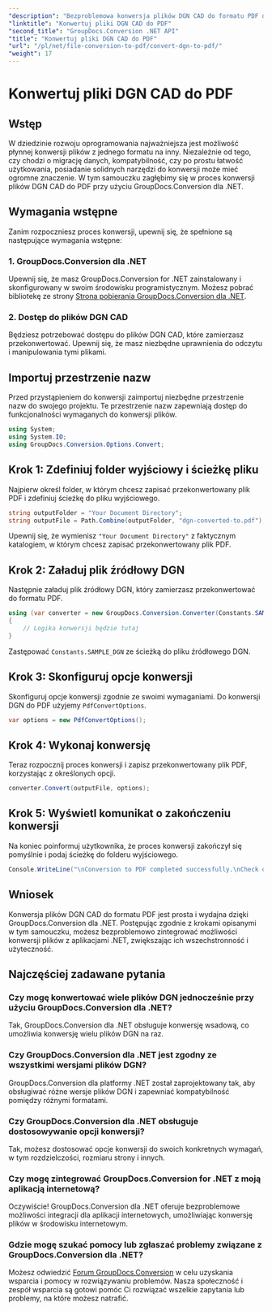 ```yaml
---
"description": "Bezproblemowa konwersja plików DGN CAD do formatu PDF dzięki GroupDocs.Conversion dla .NET. Bezproblemowa integracja funkcji konwersji plików z aplikacjami .NET."
"linktitle": "Konwertuj pliki DGN CAD do PDF"
"second_title": "GroupDocs.Conversion .NET API"
"title": "Konwertuj pliki DGN CAD do PDF"
"url": "/pl/net/file-conversion-to-pdf/convert-dgn-to-pdf/"
"weight": 17
---
```


# Konwertuj pliki DGN CAD do PDF

## Wstęp
W dziedzinie rozwoju oprogramowania najważniejsza jest możliwość płynnej konwersji plików z jednego formatu na inny. Niezależnie od tego, czy chodzi o migrację danych, kompatybilność, czy po prostu łatwość użytkowania, posiadanie solidnych narzędzi do konwersji może mieć ogromne znaczenie. W tym samouczku zagłębimy się w proces konwersji plików DGN CAD do PDF przy użyciu GroupDocs.Conversion dla .NET.
## Wymagania wstępne
Zanim rozpoczniesz proces konwersji, upewnij się, że spełnione są następujące wymagania wstępne:
### 1. GroupDocs.Conversion dla .NET
Upewnij się, że masz GroupDocs.Conversion for .NET zainstalowany i skonfigurowany w swoim środowisku programistycznym. Możesz pobrać bibliotekę ze strony [Strona pobierania GroupDocs.Conversion dla .NET](https://releases.groupdocs.com/conversion/net/).
### 2. Dostęp do plików DGN CAD
Będziesz potrzebować dostępu do plików DGN CAD, które zamierzasz przekonwertować. Upewnij się, że masz niezbędne uprawnienia do odczytu i manipulowania tymi plikami.

## Importuj przestrzenie nazw
Przed przystąpieniem do konwersji zaimportuj niezbędne przestrzenie nazw do swojego projektu. Te przestrzenie nazw zapewniają dostęp do funkcjonalności wymaganych do konwersji plików.

```csharp
using System;
using System.IO;
using GroupDocs.Conversion.Options.Convert;
```

## Krok 1: Zdefiniuj folder wyjściowy i ścieżkę pliku
Najpierw określ folder, w którym chcesz zapisać przekonwertowany plik PDF i zdefiniuj ścieżkę do pliku wyjściowego.
```csharp
string outputFolder = "Your Document Directory";
string outputFile = Path.Combine(outputFolder, "dgn-converted-to.pdf");
```
Upewnij się, że wymienisz `"Your Document Directory"` z faktycznym katalogiem, w którym chcesz zapisać przekonwertowany plik PDF.
## Krok 2: Załaduj plik źródłowy DGN
Następnie załaduj plik źródłowy DGN, który zamierzasz przekonwertować do formatu PDF.
```csharp
using (var converter = new GroupDocs.Conversion.Converter(Constants.SAMPLE_DGN))
{
    // Logika konwersji będzie tutaj
}
```
Zastępować `Constants.SAMPLE_DGN` ze ścieżką do pliku źródłowego DGN.
## Krok 3: Skonfiguruj opcje konwersji
Skonfiguruj opcje konwersji zgodnie ze swoimi wymaganiami. Do konwersji DGN do PDF użyjemy `PdfConvertOptions`.
```csharp
var options = new PdfConvertOptions();
```
## Krok 4: Wykonaj konwersję
Teraz rozpocznij proces konwersji i zapisz przekonwertowany plik PDF, korzystając z określonych opcji.
```csharp
converter.Convert(outputFile, options);
```
## Krok 5: Wyświetl komunikat o zakończeniu konwersji
Na koniec poinformuj użytkownika, że proces konwersji zakończył się pomyślnie i podaj ścieżkę do folderu wyjściowego.
```csharp
Console.WriteLine("\nConversion to PDF completed successfully.\nCheck output in {0}", outputFolder);
```

## Wniosek
Konwersja plików DGN CAD do formatu PDF jest prosta i wydajna dzięki GroupDocs.Conversion dla .NET. Postępując zgodnie z krokami opisanymi w tym samouczku, możesz bezproblemowo zintegrować możliwości konwersji plików z aplikacjami .NET, zwiększając ich wszechstronność i użyteczność.
## Najczęściej zadawane pytania
### Czy mogę konwertować wiele plików DGN jednocześnie przy użyciu GroupDocs.Conversion dla .NET?
Tak, GroupDocs.Conversion dla .NET obsługuje konwersję wsadową, co umożliwia konwersję wielu plików DGN na raz.
### Czy GroupDocs.Conversion dla .NET jest zgodny ze wszystkimi wersjami plików DGN?
GroupDocs.Conversion dla platformy .NET został zaprojektowany tak, aby obsługiwać różne wersje plików DGN i zapewniać kompatybilność pomiędzy różnymi formatami.
### Czy GroupDocs.Conversion dla .NET obsługuje dostosowywanie opcji konwersji?
Tak, możesz dostosować opcje konwersji do swoich konkretnych wymagań, w tym rozdzielczości, rozmiaru strony i innych.
### Czy mogę zintegrować GroupDocs.Conversion for .NET z moją aplikacją internetową?
Oczywiście! GroupDocs.Conversion dla .NET oferuje bezproblemowe możliwości integracji dla aplikacji internetowych, umożliwiając konwersję plików w środowisku internetowym.
### Gdzie mogę szukać pomocy lub zgłaszać problemy związane z GroupDocs.Conversion dla .NET?
Możesz odwiedzić [Forum GroupDocs.Conversion](https://forum.groupdocs.com/c/conversion/11) w celu uzyskania wsparcia i pomocy w rozwiązywaniu problemów. Nasza społeczność i zespół wsparcia są gotowi pomóc Ci rozwiązać wszelkie zapytania lub problemy, na które możesz natrafić.